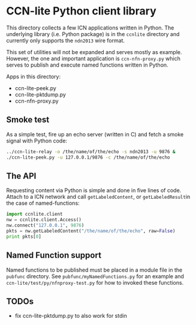 # CCN-lite Python client library

This directory collects a few ICN applications written in Python. The
underlying library (i.e. Python package) is in the `ccnlite` directory
and currently only supports the `ndn2013` wire format.

This set of utilities will not be expanded and serves mostly as
example.  However, the one and important application is
`ccn-nfn-proxy.py` which serves to publish and execute named functions
written in Python.

Apps in this directory:
- ccn-lite-peek.py
- ccn-lite-pktdump.py
- ccn-nfn-proxy.py

## Smoke test

As a simple test, fire up an echo server (written in C) and fetch a
smoke signal with Python code:

```bash
../ccn-lite-relay -o /the/name/of/the/echo -s ndn2013 -u 9876 &
./ccn-lite-peek.py -u 127.0.0.1/9876 -c /the/name/of/the/echo
```

## The API

Requesting content via Python is simple and done in five lines of
code. Attach to a ICN network and call `getLabeledContent`, or
`getLabeledResult`in the case of named-functions:

```python
import ccnlite.client
nw = ccnlite.client.Access()
nw.connect("127.0.0.1", 9876)
pkts = nw.getLabeledContent("/the/name/of/the/echo", raw=False)
print pkts[0]
```

## Named Function support

Named functions to be published must be placed in a module file in
the `pubfunc` directory. See `pubfunc/myNamedFunctions.py` for an example
and `ccn-lite/test/py/nfnproxy-test.py` for how to invoked these functions.

## TODOs

- fix ccn-lite-pktdump.py to also work for stdin
